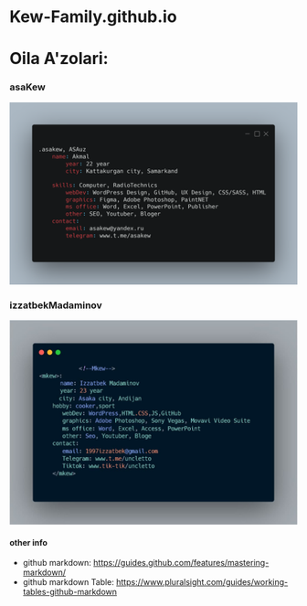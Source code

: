 # Kew-Family.github.io
# Oila A'zolari:

### asaKew
![asaKew](https://github.com/asakew/asakew/blob/main/carbon-asakew.png)

### izzatbekMadaminov
![izzatbekMadaminov](https://github.com/izzatbekMadaminov/Mkew/blob/Mkew/photo_2021-01-25_14-39-07.jpg)


#### other info
* github markdown: https://guides.github.com/features/mastering-markdown/
* github markdown Table: https://www.pluralsight.com/guides/working-tables-github-markdown
